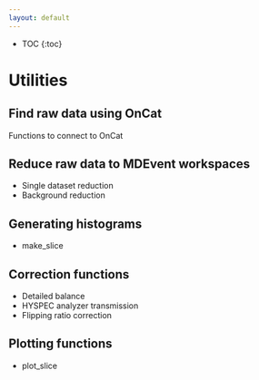 ```yaml
---
layout: default
---
```


* TOC
{:toc}

Utilities
=========

Find raw data using OnCat
-------------------------

Functions to connect to OnCat


Reduce raw data to MDEvent workspaces
-------------------------------------

* Single dataset reduction
* Background reduction

Generating histograms
---------------------
* make_slice

Correction functions
--------------------

* Detailed balance
* HYSPEC analyzer transmission
* Flipping ratio correction

Plotting functions
------------------

* plot_slice

